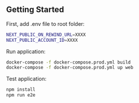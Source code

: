 ## Getting Started

First, add .env file to root folder:

```bash
NEXT_PUBLIC_ON_REWIND_URL=XXXX
NEXT_PUBLIC_ACCOUNT_ID=XXXX
```

Run application:

```bash
docker-compose -f docker-compose.prod.yml build
docker-compose -f docker-compose.prod.yml up web
```

Test application:

```bash
npm install
npm run e2e
```
